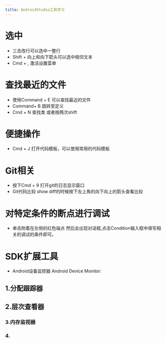 ```yaml
---
title: AndroidStudio工具学习
---
```

  
  # 选中 
  - 三击改行可以选中一整行 
  - Shift + 向上和向下箭头可以选中相邻文本 
  - Cmd + , 激活设置菜单 

  # 查找最近的文件 
  - 使用Command + E 可以查找最近的文件 
  - Command+ B 跳转至定义
  - Cmd + N 查找类 或者按两次shift 

  # 便捷操作 
  - Cmd + J 打开代码模板，可以使用常用的代码模板 

  # Git相关
  - 按下Cmd + 9 打开git的日志显示窗口 
  - Git代码比较 show diff的时候按下左上角的向下向上的箭头查看比较 

  # 对特定条件的断点进行调试 
  - 单击附着在左侧的红色端点 然后会出现对话框,点击Condition输入框中填写相关的调试的条件即可。

  # SDK扩展工具 
  - Android设备监控器 Android Device Monitor:
## 1.分配跟踪器 
## 2.层次查看器
### 3.内存监视器 
### 4.

